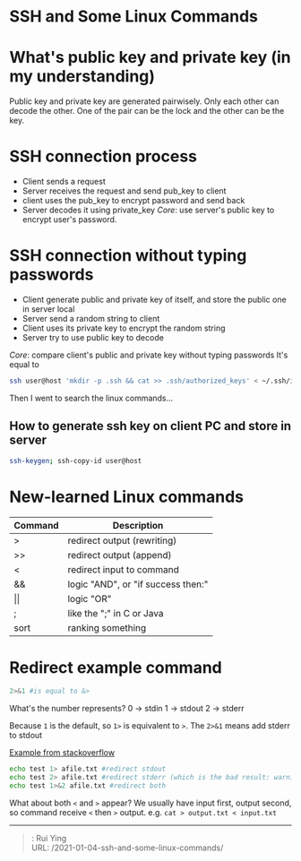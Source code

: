 # SSH and Some Linux Commands

# What's public key and private key (in my understanding)
Public key and private key are generated pairwisely. Only each other can decode the other. One of the pair can be the lock and the other can be the key.

# SSH connection process

- Client sends a request
- Server receives the request and send pub_key to client
- client uses the pub_key to encrypt password and send back
- Server decodes it using private_key
*Core*: use server's public key to encrypt user's password.

# SSH connection without typing passwords

- Client generate public and private key of itself, and store the public one in server local
- Server send a random string to client
- Client uses its private key to encrypt the random string
- Server try to use public key to decode

*Core*:  compare client's public and private key without typing passwords
It's equal to
```bash
ssh user@host 'mkdir -p .ssh && cat >> .ssh/authorized_keys' < ~/.ssh/id_rsa.pub
```
Then I went to search the linux commands...

## How to generate ssh key on client PC and store in server
```bash
ssh-keygen; ssh-copy-id user@host
```

# New-learned Linux commands


|Command|Description|
|--|--|
|>|redirect output (rewriting)|
| >>|redirect output (append)|
|<|redirect input to command|
|&&| logic "AND", or "if success then:"|
|\|\||logic "OR"|
|;|like the ";" in C or Java|
|sort| ranking something|

# Redirect example command
```bash
2>&1 #is equal to &>
```
What's the number represents?
0 -> stdin
1 -> stdout
2 -> stderr

Because `1` is the default, so `1>` is equivalent to `>`. The `2>&1` means add stderr to stdout

[Example from stackoverflow](https://stackoverflow.com/questions/818255/in-the-shell-what-does-21-mean)
```bash
echo test 1> afile.txt #redirect stdout
echo test 2> afile.txt #redirect stderr (which is the bad result: warnings)
echo test 1>&2 afile.txt #redirect both
```
What about both `<` and `>` appear? We usually have input first, output second, so command receive `<` then `>` output.
e.g. `cat > output.txt < input.txt`


---

> : Rui Ying  
> URL: /2021-01-04-ssh-and-some-linux-commands/  

